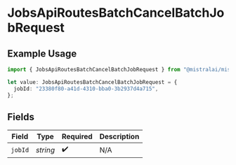 # JobsApiRoutesBatchCancelBatchJobRequest

## Example Usage

```typescript
import { JobsApiRoutesBatchCancelBatchJobRequest } from "@mistralai/mistralai/models/operations";

let value: JobsApiRoutesBatchCancelBatchJobRequest = {
  jobId: "23380f80-a41d-4310-bba0-3b2937d4a715",
};
```

## Fields

| Field              | Type               | Required           | Description        |
| ------------------ | ------------------ | ------------------ | ------------------ |
| `jobId`            | *string*           | :heavy_check_mark: | N/A                |